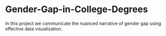 # Gender-Gap-in-College-Degrees
In this project we communicate the nuanced narrative of gender gap using effective data visualization. 
